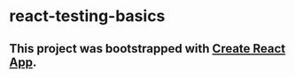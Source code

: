 # react-testing-basics

## This project was bootstrapped with [Create React App](https://github.com/facebookincubator/create-react-app).